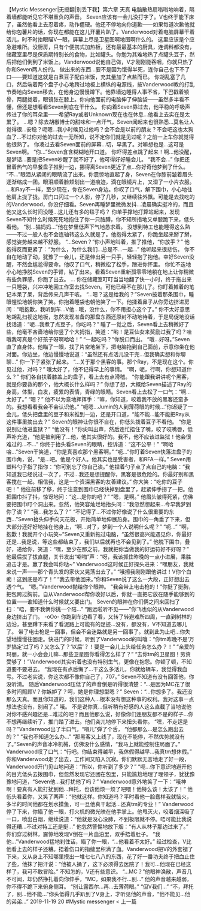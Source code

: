
【Mystic Messenger|无授翻|别丢下我】第六章 天真
电脑散热扇嗡嗡地响着，隔着墙都能听见它不堪重负的声音。
Seven应该有一会儿没打字了。V也终于能下床了，虽然他看上去忍着疼，动作僵硬。他还不停地向你道歉——如果每道次歉他就给你包薯片的话，你现在都能在这儿开薯片趴了。Vanderwood对着电脑屏幕干着活儿，时不时抬眼瞄V一眼，屏幕上尽是卫星图啊地图啊什么的。
这里应该是个应急避难所。没厨房，只有个便携式加热板，还有最最基本的厨具，连调料都没有，储藏室里尽是保质期特别长的食物，比如罐头。你勉为其难地热了点罐头豆子，然后把他们倒到了米饭上。Vanderwood说他自己做，V才刚刚能吞咽，你就只热了你和Seven两人份的。
做出来的东西...要不是因为饿得半死，连你自己也下不了口——要知道这就是白煮豆子配白米饭，充其量加了点盐而已。
你胡乱塞了几口，然后端着两个盘子小心地跨过地板上横纵的电源线，按Vanderwood教的打乱节奏地向Seven移去，在他身边慢慢蹲下。他靠墙边睡得人事不省，下巴戳着锁骨，两腿拢着，眼镜张在膝上。你向他面前的电脑伸了伸脑袋——虽然多半看不懂，但还是想看看Seven到底在干什么。
你向着Seven靠过去，他平稳的呼吸声传进了你的耳朵里——希望Ray或者Unknown现在也在休息...他看上去实在是太累了。
...嗯？除去胡椒博士的甜味和一点汗气，Seven闻起来也很熟悉...莫名让人觉得很...安稳？呃嗯...我小时候见过他吗？会不会是以前的朋友？不会吧这也太狗血了...不过你对他的过去一无所知，说不定你们就是见过呢？之前一上车你就觉得他很熟了。
你凑过去看Seven面前的屏幕...切，早黑了。对嘛想也是...这可是Seven啊。
“你...”Seven含含糊糊地开口道。
你吓得差点跳了起来！啊...他没醒，是梦话...要是把Seven吵醒了就不好了，他可得好好睡会儿。
“我不会...”
你把还冒着热气的早餐盘子推到一边，挪得离Seven更近了点...你好奇他梦到了什么。
“不...”眼泪从紧闭的眼睛流了出来。你震惊地直起了身，Seven在你膝前皱着眉头逐渐缩成一团。眼泪顺着脸颊划出一道痕迹，滴在眼镜片上，又湿了一小片衣服。
...和Ray不一样，至少现在，你在Seven身边。你叹了口气，解下围巾，小心地往他肩上拢了拢。房门口闪过一个人影，停了几秒，又继续往外飘。可能是去找吃的的Vanderwood，你没仔细看。Seven再睡梦里微微发抖...凌晨确实挺冷的，而且他又这么长时间没睡...这儿还有多的毯子吗？
你单手撑地打算站起来，发现Seven不知什么时候死死地抱住了你一只胳膊，你不知所措地又单膝跪下来，低头看他。
“别...猫妈妈...”他在梦里低声下气地恳求着。
没想到特工也能睡得这么熟——不过一般人也不会连轴转这么久就是了。他抱得太紧了，你跪坐起来掰了掰，感觉姿势越来越不舒服。
“...Seven？”你小声地叫着，推了推他，“你放手？”
他抱得反而更紧了：“为什么，为什么我们...总是不...一起...”
他听起来很悲伤。
你不自在地动了动，犹豫了一会儿，还是伸出另一只手，轻轻抱了抱他。幸好Seven没醒，不然会尴尬得要命。他叹了口气，稍微松了松手，蹭进你怀里。
你忙不迭地小心地挣脱Seven的手臂，钻了出来。看着Seven重新孤零零地躺在地上让你稍微有些负罪感，你跑了出去。
...
你在储藏室叮叮当当地翻了快一小时，终于拖出来一只睡袋，兴冲冲地回工作室去找Seven。可他已经不在那儿了。你盯着摊着的笔记本呆了呆，背后传来几声干咳。
“...嗯？这是给我的？”Seven披着那条围巾，睡眼惺忪地朝你笑了笑。你抱着睡袋也朝他笑了一下。他揉着鼻子从你旁边挤进房间：“哦抱歉，我听到车...V他...哦，没什么，你不用担心这个了。”
你不太好意思地胡乱扫视这地板，忽然发现准备的那盘东西还原封不动地待着，于是局促地没话找话道：“呃...我煮了点豆子，你吃吗？”
睡了一觉之后，Seven看上去稍微好了些，他毫不吝啬地给你竖了个大拇指，笑道：“哟！是豆仙女来奖励过我了吗？哇哦我可真是个好孩子呀啊哈哈！”
“一起吃吗？”你脱口而出。
“哦...好呀。”Seven直了直身体。他瞄了一眼，找了片空地坐下，把电脑拖到自己面前，示意你坐在他对面。你边坐，他边慢慢地说道：“虽然还有点活儿没干完...但我确实想和你聊聊...”
你一下子紧张了起来。
“...关于那个黑客的事。那个Ray，不是现在这个。你见过他，对吗？”
哦太好了，他不记得早上的事情。
“啊，呃，行啊，你想知道什么？”
你们各自扶着膝盖上的盘子，看上去有点滑稽。
“你能跟我讲讲呢个黑客，就是你要救的那个，他大概长什么样吗？”
你想了想，大概给Seven描述了Ray的身高，体型，白发，疲累的表情，青绿的眼睛。Seven看上去松了一口气：“啊...太好了。”
“嗯？”
他不以为意地挥挥手：“嘛，你知道，咬着我不放的黑客还蛮多的。我想看看我会不会认识他。”
“呃嗯...Jumin的人到薄荷眼的时候...”你迟疑了一会儿，低头把盘里的豆子和米推到一边，还是开口道，“能不能...能不能把Ray从这件事里摘出去？”
Seven的眼神让你很不自在，你低头拨着豆子不看他。
“你是说别让他进监狱？”
“他没有！”你尖叫出声，然后连忙捂住了嘴，咬了咬嘴唇，低声补充道，“他是被利用了...他，他其实很好的。我不，他不应该进监狱！他会很难过的...不...”
你终于抬头看Seven的眼睛，控诉道：“这不公平！”
“啊哈哈...”Seven干笑道，“你是真喜欢那个黑客啊。”
“呃...”你盯着Seven快落进盘子的围巾角，说，“是...吧。他是个好人。他其实也是受害者，和RFA一样。”
Seven用塑料勺子指了指你：“你可别忘了你自己诶。”
他捏着勺子点了点自己的电脑：“我知道我已经说过一次了，不过...我还是想提醒你，黑客是很危险的。你最好别和黑客搅在一起。相信我，这是一个资深黑客的友善建议。”
你大笑：“吃你的豆子吧！”
他往前移了移，终于注意到围巾已经快掉到盘里了，赶紧伸手捞了一把。他把围巾抖了抖，惊讶地问：“这...是你的吧？”
“嗯，是啊。”
他眉头皱得死紧，仿佛要把围巾盯个洞出来。忽然，他笑容灿烂地抬头问：“我忽然想起来...今早我梦到你了诶？”
“我...我怎么了？”
“不记得了...不过你好像说了什么很重要的东西...”Seven抬头伸手向天花板，开始简单地伸展热身。围巾的一角垂了下来，但大部分还好好地挂在他身上，“啊...对了，梦到一个人说明什么呢？”
“呃...”
“啊，抱歉！我就开个小玩笑~”Seven又重新拖过电脑，“虽然很高兴能遇见你，你最好还是...我是说，等这些都结束了，我们以后就再也不会见到了。”
他脱下围巾，叠好，递给你，笑道：“嘿，至少在那之前，我就把你当做我的好运符好不好呀？”
他最后拔了拔直腿，关节发出“噼啪”声：“呀，我该抓住昨晚的一点小进展，乘胜追击才是。赢了我会叫你哒~”
Vanderwood这时候正好探头进来：“嘿朋友，我就来说一声——那个青头发的家伙又晃荡出去了。”
“哦擦我刚刚跟他讲过！V你个白痴！这到底是咋了！”
“我去带他回来。”你和Seven说了这么一大段，正好想出去透个气。
“嗯。”Vanderwood抛给你个眼神。
“我会带上电击枪的！”你挺了挺胸，把包跨过胸前。自从Vanderwood帮你收好以后，你就一直把它放在随手能够到的位置——谁知道什么时候就又要出门。
Seven的眼神在你们俩之间来回扫了扫：“唔，要不我俩你挑一个陪...”
“跑远啦听不见——”你飞也似的从Vanderwood身边挤出了门。
-oOo-
你跑到车边看了看，又转了转避难所四周，一直到树林的边沿，甚至蹲下来看了看泥路上可能有的足迹...没有，都没有，V不知道去哪儿了。
带了电击枪是一回事，但会不会迷路就是另一回事了。就到此为止吧...你失望地慢慢往回走。快进门的时候，听到了Vanderwood的叫嚷：“你tm昨晚不是‘万岁搞定’过了吗？又怎么了？‘以后’？！要是一会儿上头给任务怎么办？！”
“亲爱的玛丽，就一小会会儿嘛...那些卫星图你看得怎么样了？”
“去你tm的卫星图！劳资受够了！”Vanderwood其实听着也没有特别生气，更像在抱怨。你顿了顿，不知道要不要进去。
“我现在有点后悔了...干这么多活儿，你就给辆车，我觉得我血亏。不过老实说，你这次都不像你自己了，707。”
Seven不知道有没有回答他，你没听清。
随后Vanderwood压低了的声音倒是听得很清楚：“...是因为MC花了很多时间照顾V？你嫉妒了？呵，她是你理想型嗯？”
Seven：“...你想多了。我还没那么天真。而且你知道的，我们这种人...根本没有想这种事的权利。我对这事一点想法也没有，别闹了。”
哦。
不是说你真...但听稍有好感的人这么直截了当地说他对你不感兴趣还是...难过的吧？而且他那么说，好像你们连朋友都不是的样子...你不想再继续听了，推门踏了进去。他们突兀地停下来扭头看你。
“嘿，不走运是吗？”Vanderwood出了半口气，“嘚儿”弹了个舌， “他都那么...是怎么跑出去的？”
“我也不知道怎么办...”
“那黑客又上线了，现在不能停，不然优势就没有了。”Seven的声音冰冷机械，仿佛没什么感情，“我马上就能控制住局面了。”
Vanderwood叹了口气：“行吧。你结束得越早，我休假得越早...我真tm想休假。”
你和Vanderwood走了出去，工作间又陷入沉寂。你们默默无言地走了好一段，Vanderwood开门见山地问道：“所以，你听到了多少？”
“呃...你下意识地避开他的目光低头去拨围巾，但忽然发现它还团在包里，只能尴尬地理了理领子，犹犹豫豫地问道，“Seven他...我打扰他了吗？”
Vanderwood意外地笑了一下：“哦神啊！要真有人能打扰到他...拜托，也该他烦一烦了吧喂！他特么该！太该了！”
他低头看着你，又笑了两声：“他就这样。你知道吗？平时看他一脸蠢样我就恼火，多半的时间他都在划水摸鱼，可一旦他真干起活...还真tm的专业！”
Vanderwood停了下来，你瞄了他一眼，打火机的微光映在他手掌上。他甩灭火，咬着烟深吸了一口，喷出白烟，继续说道：“他就是没心没肺，不到极限就不停。唔可能比我说得还糟...不过对特工还是挺...”
他忽然警惕地放下烟：“有人从林子那边过来了。”
你们穿过树林，震惊地发现V倒在一片血泊里，双手捂着肚子。
“我他...”Vanderwood猛地刹住话，瞄了你一眼，“...他看着不太好。”
经过检查，V比他看上去的样子还糟。捂着伤口的指缝里积满了血。Vanderwood把V的外套褪了下来，又从身上不知哪里摸出一堆七七八八的东西，花了好一番功夫终于把血止住了些，他抹了把汗说：“他被人捅了，这下必须得去医院了！我可...他现在已经这样了，我可不敢冒险。”
不知怎的，V还有些意识。
“...MC？”他眼神涣散，声音几不可闻，却仍然挣扎着向你伸手，“MC，如果我不行...别...”
他的声音越来越弱，你不得不跪下来俯身侧耳。
“别让露西尔...再...去薄荷眼。”
“但V我们...”
“不，拜托了，别...他不能...”你头低得几乎趴到了V身上，才听见他的声音，“他不能见...他的弟弟...”
2019-11-19
20
#Mystic messenger
< 上一篇
